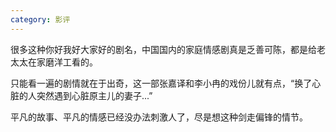 ```yaml
---
category: 影评
---
```


很多这种你好我好大家好的剧名，中国国内的家庭情感剧真是乏善可陈，都是给老太太在家磨洋工看的。

只能看一遍的剧情就在于出奇，这一部张嘉译和李小冉的戏份儿就有点，“换了心脏的人突然遇到心脏原主儿的妻子...”

平凡的故事、平凡的情感已经没办法刺激人了，尽是想这种剑走偏锋的情节。












